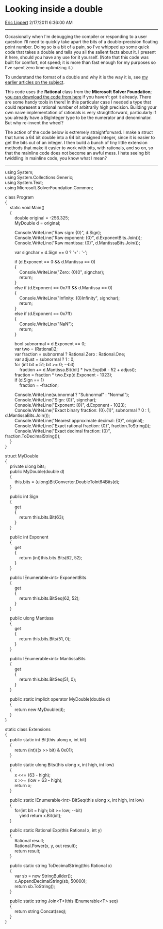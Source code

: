 <div id="page">

# Looking inside a double

[Eric Lippert](https://social.msdn.microsoft.com/profile/Eric%20Lippert) 2/17/2011 6:36:00 AM

-----

<div id="content">

<div class="mine">

Occasionally when I'm debugging the compiler or responding to a user question I'll need to quickly take apart the bits of a double-precision floating point number. Doing so is a bit of a pain, so I've whipped up some quick code that takes a double and tells you all the salient facts about it. I present it here, should you have any use for it yourself. (Note that this code was built for comfort, not speed; it is more than fast enough for my purposes so I've spent zero time optimizing it.)

To understand the format of a double and why it is the way it is, see [my earlier articles on the subject](http://blogs.msdn.com/b/ericlippert/archive/tags/floating+point+arithmetic/).

This code uses the **Rational** class from the **Microsoft Solver Foundation**; [you can download the code from here](http://code.msdn.microsoft.com/solverfoundation) if you haven't got it already. There are some handy tools in there\! In this particular case I needed a type that could represent a rational number of arbitrarily high precision. Building your own naive implementation of rationals is very straightforward, particularly if you already have a BigInteger type to be the numerator and denominator. But why re-invent the wheel?

The action of the code below is extremely straightforward. I make a struct that turns a 64 bit double into a 64 bit unsigned integer, since it is easier to get the bits out of an integer. I then build a bunch of tiny little extension methods that make it easier to work with bits, with rationals, and so on, so that the mainline code does not become an awful mess. I hate seeing bit twiddling in mainline code, you know what I mean?

-----

<span class="code"> </span>

using System;  
using System.Collections.Generic;  
using System.Text;  
using Microsoft.SolverFoundation.Common;

class Program  
{  
    static void Main()  
    {  
        double original = -256.325;  
        MyDouble d = original;

        Console.WriteLine("Raw sign: {0}", d.Sign);  
        Console.WriteLine("Raw exponent: {0}", d.ExponentBits.Join());  
        Console.WriteLine("Raw mantissa: {0}", d.MantissaBits.Join());

        var signchar = d.Sign == 0 ? '+' : '-';

        if (d.Exponent == 0 && d.Mantissa == 0)  
        {  
            Console.WriteLine("Zero: {0}0", signchar);  
            return;  
        }  
        else if (d.Exponent == 0x7ff && d.Mantissa == 0)  
        {  
            Console.WriteLine("Infinity: {0}Infinity", signchar);  
            return;  
        }  
        else if (d.Exponent == 0x7ff)  
        {  
            Console.WriteLine("NaN");  
            return;  
        }

        bool subnormal = d.Exponent == 0;  
        var two = (Rational)2;  
        var fraction = subnormal ? Rational.Zero : Rational.One;  
        var adjust = subnormal ? 1 : 0;  
        for (int bit = 51; bit \>= 0; --bit)  
            fraction += d.Mantissa.Bit(bit) \* two.Exp(bit - 52 + adjust);  
        fraction = fraction \* two.Exp(d.Exponent - 1023);  
        if (d.Sign == 1)  
            fraction = -fraction;

        Console.WriteLine(subnormal ? "Subnormal" : "Normal");  
        Console.WriteLine("Sign: {0}", signchar);  
        Console.WriteLine("Exponent: {0}", d.Exponent - 1023);  
        Console.WriteLine("Exact binary fraction: {0}.{1}", subnormal ? 0 : 1, d.MantissaBits.Join());  
        Console.WriteLine("Nearest approximate decimal: {0}", original);  
        Console.WriteLine("Exact rational fraction: {0}", fraction.ToString());  
        Console.WriteLine("Exact decimal fraction: {0}", fraction.ToDecimalString());  
    }  
}

struct MyDouble  
{  
    private ulong bits;  
    public MyDouble(double d)  
    {  
        this.bits = (ulong)BitConverter.DoubleToInt64Bits(d);  
    }

    public int Sign  
    {  
        get  
        {  
            return this.bits.Bit(63);  
        }  
    }

    public int Exponent  
    {  
        get  
        {  
            return (int)this.bits.Bits(62, 52);  
        }  
    }

    public IEnumerable\<int\> ExponentBits  
    {  
        get  
        {  
            return this.bits.BitSeq(62, 52);  
        }  
    }

    public ulong Mantissa  
    {  
        get  
        {  
            return this.bits.Bits(51, 0);  
        }  
    }

    public IEnumerable\<int\> MantissaBits  
    {  
        get  
        {  
            return this.bits.BitSeq(51, 0);  
        }  
    }

    public static implicit operator MyDouble(double d)  
    {  
        return new MyDouble(d);  
    }  
}

static class Extensions  
{  
    public static int Bit(this ulong x, int bit)  
    {  
        return (int)((x \>\> bit) & 0x01);  
    }

    public static ulong Bits(this ulong x, int high, int low)  
    {  
        x \<\<= (63 - high);  
        x \>\>= (low + 63 - high);  
        return x;  
    }

    public static IEnumerable\<int\> BitSeq(this ulong x, int high, int low)  
    {  
        for(int bit = high; bit \>= low; --bit)  
            yield return x.Bit(bit);  
    }

    public static Rational Exp(this Rational x, int y)  
    {  
        Rational result;  
        Rational.Power(x, y, out result);  
        return result;  
    }

    public static string ToDecimalString(this Rational x)  
    {  
        var sb = new StringBuilder();  
        x.AppendDecimalString(sb, 50000);  
        return sb.ToString();  
    }

    public static string Join\<T\>(this IEnumerable\<T\> seq)  
    {  
        return string.Concat(seq);  
    }  
}

</div>

</div>

</div>

